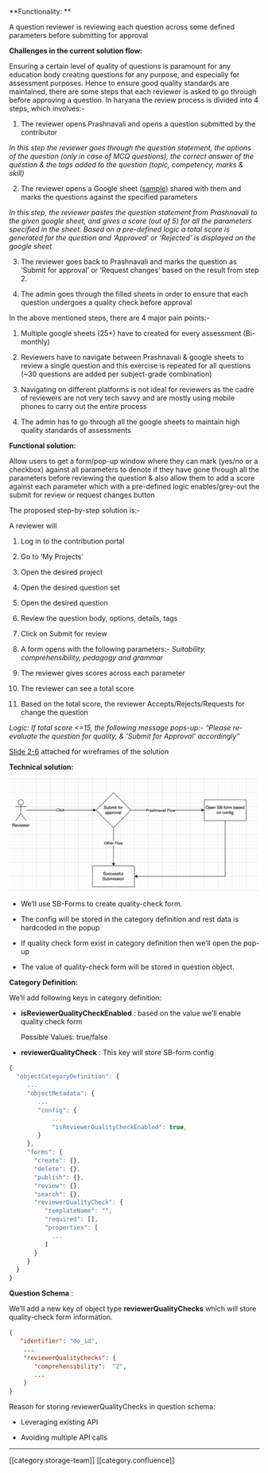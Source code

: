  **Functionality: ** 

A question reviewer is reviewing each question across some defined parameters before submitting for approval

 **Challenges in the current solution flow:** 

Ensuring a certain level of quality of questions is paramount for any education body creating questions for any purpose, and especially for assessment purposes. Hence to ensure good quality standards are maintained, there are some steps that each reviewer is asked to go through before approving a question. In haryana the review process is divided into 4 steps, which involves:-




1. The reviewer opens Prashnavali and opens a question submitted by the contributor



 _In this step the reviewer goes through the question statement, the options of the question (only in case of MCQ questions), the correct answer of the question & the tags added to the question (topic, competency, marks & skill)_ 

2. The reviewer opens a Google sheet ([sample](https://docs.google.com/spreadsheets/d/1LVFqsyMoCSiYTQYesjUO-s_IphyHj0MBM2x0FHJHQ1Y/edit?usp=sharing)) shared with them and marks the questions against the specified parameters

 _In this step, the reviewer pastes the question statement from Prashnavali to the given google sheet, and gives a score (out of 5) for all the parameters specified in the sheet. Based on a pre-defined logic a total score is generated for the question and ‘Approved’ or ‘Rejected’ is displayed on the google sheet_ 

3. The reviewer goes back to Prashnavali and marks the question as ‘Submit for approval’ or ‘Request changes’ based on the result from step 2.

4. The admin goes through the filled sheets in order to ensure that each question undergoes a quality check before approval



In the above mentioned steps, there are 4 major pain points:-


1. Multiple google sheets (25+) have to created for every assessment (Bi-monthly)


1. Reviewers have to navigate between Prashnavali & google sheets to review a single question and this exercise is repeated for all questions (~30 questions are added per subject-grade combination)


1. Navigating on different platforms is not ideal for reviewers as the cadre of reviewers are not very tech savvy and are mostly using mobile phones to carry out the entire process


1. The admin has to go through all the google sheets to maintain high quality standards of assessments





 **Functional solution:** 

Allow users to get a form/pop-up window where they can mark (yes/no or a checkbox) against all parameters to denote if they have gone through all the parameters before reviewing the question & also allow them to add a score against each parameter which with a pre-defined logic enables/grey-out the submit for review or request changes button



The proposed step-by-step solution is:-

A reviewer will


1. Log in to the contribution portal


1. Go to ‘My Projects’


1. Open the desired project


1. Open the desired question set


1. Open the desired question


1. Review the question body, options, details, tags


1. Click on Submit for review


1. A form opens with the following parameters:-  _Suitability, comprehensibility, pedagogy and grammar_ 


1. The reviewer gives scores across each parameter


1. The reviewer can see a total score


1. Based on the total score, the reviewer Accepts/Rejects/Requests for change the question



 _Logic: If total score <=15, the following message pops-up:- “Please re-evaluate the question for quality, & ‘Submit for Approval’ accordingly”_ 



[Slide 2-6](https://docs.google.com/presentation/d/13_KfHUE53_jqaGS6WBpDactC4b9KK7UT/edit#slide=id.p8) attached for wireframes of the solution



 **Technical solution:** 

![](images/storage/image-20220717-191915.png)


* We’ll use SB-Forms to create quality-check form.


* The config will be stored in the category definition and rest data is hardcoded in the popup


* If quality check form exist in category definition then we’ll open the pop-up


* The value of quality-check form will be stored in question object.





 **Category Definition:** 

We’ll add following keys in category definition:


*  **isReviewerQualityCheckEnabled** : based on the value we’ll enable quality check form

    Possible Values: true/false


*  **reviewerQualityCheck** : This key will store SB-form config




```js
{
  "objectCategoryDefinition": {
     ...
     "objectMetadata": {
        ...
        "config": {
            ...
            "isReviewerQualityCheckEnabled": true,
        }
     },
     "forms": {
       "create": {},
       "delete": {},
       "publish": {},
       "review": {},
       "search": {},
       "reviewerQualityCheck": {
          "templateName": "",
          "required": [],
          "properties": [
            ...
          ]
       }
     }
  }
}
```


 **Question Schema** : 

We’ll add a new key of object type  **reviewerQualityChecks** which will store quality-check form information.


```json
{
   "identifier": "do_id",
    ...
    "reviewerQualityChecks": {
       "comprehensibility":  "2",
       ...
    }
}
```


Reason for storing reviewerQualityChecks in question schema:


* Leveraging existing API


* Avoiding multiple API calls













*****

[[category.storage-team]] 
[[category.confluence]] 
